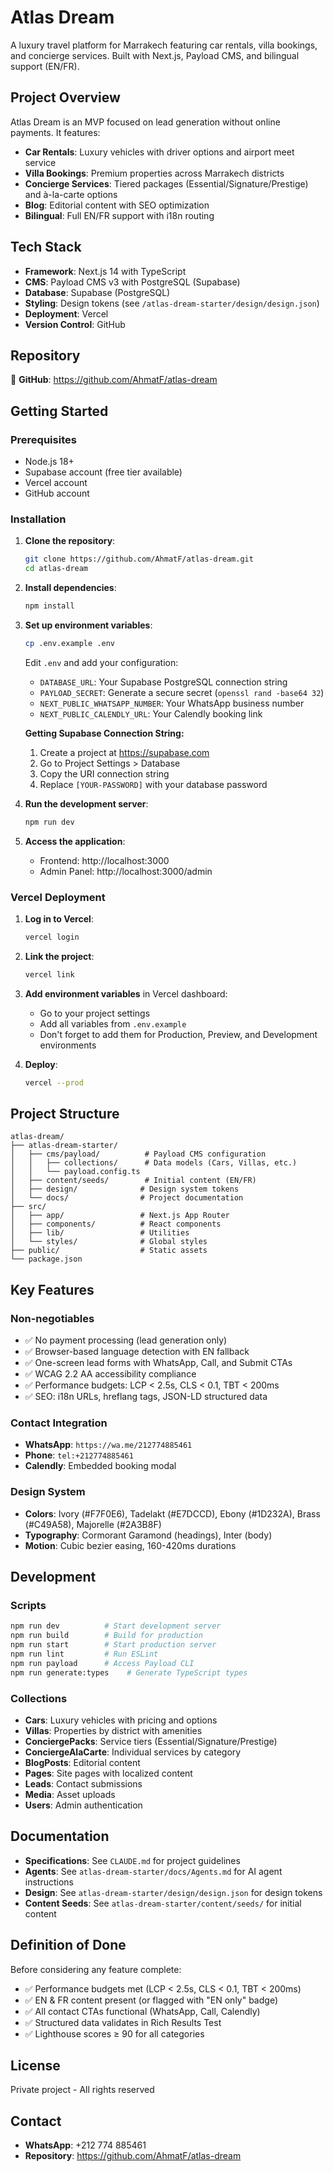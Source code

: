 # Atlas Dream

A luxury travel platform for Marrakech featuring car rentals, villa bookings, and concierge services. Built with Next.js, Payload CMS, and bilingual support (EN/FR).

## Project Overview

Atlas Dream is an MVP focused on lead generation without online payments. It features:

- **Car Rentals**: Luxury vehicles with driver options and airport meet service
- **Villa Bookings**: Premium properties across Marrakech districts
- **Concierge Services**: Tiered packages (Essential/Signature/Prestige) and à-la-carte options
- **Blog**: Editorial content with SEO optimization
- **Bilingual**: Full EN/FR support with i18n routing

## Tech Stack

- **Framework**: Next.js 14 with TypeScript
- **CMS**: Payload CMS v3 with PostgreSQL (Supabase)
- **Database**: Supabase (PostgreSQL)
- **Styling**: Design tokens (see `/atlas-dream-starter/design/design.json`)
- **Deployment**: Vercel
- **Version Control**: GitHub

## Repository

🔗 **GitHub**: https://github.com/AhmatF/atlas-dream

## Getting Started

### Prerequisites

- Node.js 18+
- Supabase account (free tier available)
- Vercel account
- GitHub account

### Installation

1. **Clone the repository**:
   ```bash
   git clone https://github.com/AhmatF/atlas-dream.git
   cd atlas-dream
   ```

2. **Install dependencies**:
   ```bash
   npm install
   ```

3. **Set up environment variables**:
   ```bash
   cp .env.example .env
   ```

   Edit `.env` and add your configuration:
   - `DATABASE_URL`: Your Supabase PostgreSQL connection string
   - `PAYLOAD_SECRET`: Generate a secure secret (`openssl rand -base64 32`)
   - `NEXT_PUBLIC_WHATSAPP_NUMBER`: Your WhatsApp business number
   - `NEXT_PUBLIC_CALENDLY_URL`: Your Calendly booking link

   **Getting Supabase Connection String:**
   1. Create a project at https://supabase.com
   2. Go to Project Settings > Database
   3. Copy the URI connection string
   4. Replace `[YOUR-PASSWORD]` with your database password

4. **Run the development server**:
   ```bash
   npm run dev
   ```

5. **Access the application**:
   - Frontend: http://localhost:3000
   - Admin Panel: http://localhost:3000/admin

### Vercel Deployment

1. **Log in to Vercel**:
   ```bash
   vercel login
   ```

2. **Link the project**:
   ```bash
   vercel link
   ```

3. **Add environment variables** in Vercel dashboard:
   - Go to your project settings
   - Add all variables from `.env.example`
   - Don't forget to add them for Production, Preview, and Development environments

4. **Deploy**:
   ```bash
   vercel --prod
   ```

## Project Structure

```
atlas-dream/
├── atlas-dream-starter/
│   ├── cms/payload/          # Payload CMS configuration
│   │   ├── collections/      # Data models (Cars, Villas, etc.)
│   │   └── payload.config.ts
│   ├── content/seeds/        # Initial content (EN/FR)
│   ├── design/              # Design system tokens
│   └── docs/                # Project documentation
├── src/
│   ├── app/                 # Next.js App Router
│   ├── components/          # React components
│   ├── lib/                 # Utilities
│   └── styles/              # Global styles
├── public/                  # Static assets
└── package.json
```

## Key Features

### Non-negotiables
- ✅ No payment processing (lead generation only)
- ✅ Browser-based language detection with EN fallback
- ✅ One-screen lead forms with WhatsApp, Call, and Submit CTAs
- ✅ WCAG 2.2 AA accessibility compliance
- ✅ Performance budgets: LCP < 2.5s, CLS < 0.1, TBT < 200ms
- ✅ SEO: i18n URLs, hreflang tags, JSON-LD structured data

### Contact Integration
- **WhatsApp**: `https://wa.me/212774885461`
- **Phone**: `tel:+212774885461`
- **Calendly**: Embedded booking modal

### Design System
- **Colors**: Ivory (#F7F0E6), Tadelakt (#E7DCCD), Ebony (#1D232A), Brass (#C49A58), Majorelle (#2A3B8F)
- **Typography**: Cormorant Garamond (headings), Inter (body)
- **Motion**: Cubic bezier easing, 160-420ms durations

## Development

### Scripts

```bash
npm run dev          # Start development server
npm run build        # Build for production
npm run start        # Start production server
npm run lint         # Run ESLint
npm run payload      # Access Payload CLI
npm run generate:types    # Generate TypeScript types
```

### Collections

- **Cars**: Luxury vehicles with pricing and options
- **Villas**: Properties by district with amenities
- **ConciergePacks**: Service tiers (Essential/Signature/Prestige)
- **ConciergeAlaCarte**: Individual services by category
- **BlogPosts**: Editorial content
- **Pages**: Site pages with localized content
- **Leads**: Contact submissions
- **Media**: Asset uploads
- **Users**: Admin authentication

## Documentation

- **Specifications**: See `CLAUDE.md` for project guidelines
- **Agents**: See `atlas-dream-starter/docs/Agents.md` for AI agent instructions
- **Design**: See `atlas-dream-starter/design/design.json` for design tokens
- **Content Seeds**: See `atlas-dream-starter/content/seeds/` for initial content

## Definition of Done

Before considering any feature complete:
- ✅ Performance budgets met (LCP < 2.5s, CLS < 0.1, TBT < 200ms)
- ✅ EN & FR content present (or flagged with "EN only" badge)
- ✅ All contact CTAs functional (WhatsApp, Call, Calendly)
- ✅ Structured data validates in Rich Results Test
- ✅ Lighthouse scores ≥ 90 for all categories

## License

Private project - All rights reserved

## Contact

- **WhatsApp**: +212 774 885461
- **Repository**: https://github.com/AhmatF/atlas-dream
